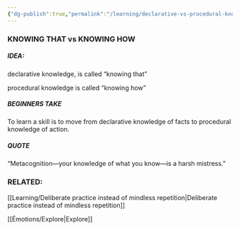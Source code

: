 ```yaml
---
{"dg-publish":true,"permalink":"/learning/declarative-vs-procedural-knowledge/"}
---
```


### KNOWING THAT vs KNOWING HOW
##### IDEA:
declarative knowledge, is called “knowing that”

procedural knowledge is called “knowing how”

##### BEGINNERS TAKE
To learn a skill is to move from declarative knowledge of facts to procedural knowledge of action.

##### QUOTE 
“Metacognition—your knowledge of what you know—is a harsh mistress.”


### RELATED:
[[Learning/Deliberate practice instead of mindless repetition\|Deliberate practice instead of mindless repetition]]

[[Émotions/Explore\|Explore]]

